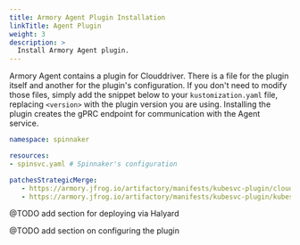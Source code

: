 ```yaml
---
title: Armory Agent Plugin Installation
linkTitle: Agent Plugin
weight: 3
description: >
  Install Armory Agent plugin.
---
```


Armory Agent contains a plugin for Clouddriver. There is a file for the plugin itself and another for the plugin's configuration. If you don't need to modify those files, simply add the snippet below to your `kustomization.yaml` file, replacing `<version>` with the plugin version you are using. Installing the plugin creates the gPRC endpoint for communication with the Agent service.

   ```yaml
   namespace: spinnaker

   resources:
   - spinsvc.yaml # Spinnaker's configuration

   patchesStrategicMerge:
      - https://armory.jfrog.io/artifactory/manifests/kubesvc-plugin/clouddriver-plugin-<version>.yaml
      - https://armory.jfrog.io/artifactory/manifests/kubesvc-plugin/kubesvc-plugin-config-<version>.yaml
   ```


@TODO add section for deploying via Halyard

@TODO add section on configuring the plugin